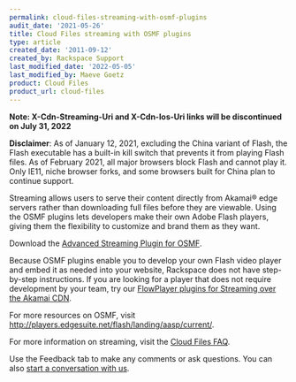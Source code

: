 ```yaml
---
permalink: cloud-files-streaming-with-osmf-plugins
audit_date: '2021-05-26'
title: Cloud Files streaming with OSMF plugins
type: article
created_date: '2011-09-12'
created_by: Rackspace Support
last_modified_date: '2022-05-05'
last_modified_by: Maeve Goetz
product: Cloud Files
product_url: cloud-files
---
```


**Note: X-Cdn-Streaming-Uri and X-Cdn-Ios-Uri links will be discontinued on July 31, 2022**

**Disclaimer**: As of January 12, 2021, excluding the China variant  of Flash, 
the Flash executable has a built-in kill switch that prevents it from playing 
Flash files. As of February 2021, all major browsers block Flash and cannot 
play it. Only IE11, niche browser forks, and some browsers built for China plan
to continue support.

Streaming allows users to serve their content directly from Akamai&reg; edge
servers rather than downloading full files before they are viewable.
Using the OSMF plugins lets developers make their own Adobe Flash
players, giving them the flexibility to customize and brand them as they
want.

Download the [Advanced Streaming Plugin for OSMF](http://players.edgesuite.net/flash/landing/aasp/current/).

Because OSMF plugins enable you to develop your own Flash video player and
embed it as needed into your website, Rackspace does not have
step-by-step instructions. If you are looking for a player that does
not require development by your team, try our
[FlowPlayer plugins for Streaming over the Akamai CDN](https://docs-ospc.rackspace.com/support/how-to/cloud-files/cloud-files-streaming-with-flowplayer-plugins).

For more resources on OSMF, visit
<http://players.edgesuite.net/flash/landing/aasp/current/>.

For more information on streaming, visit the [Cloud Files FAQ](https://docs-ospc.rackspace.com/support/how-to/cloud-files/cloud-files-faq).

Use the Feedback tab to make any comments or ask questions. You can also [start a conversation with us](https://www.rackspace.com/contact).
